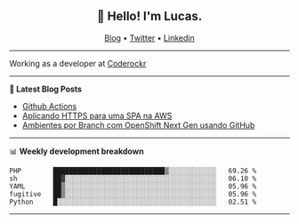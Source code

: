 <h2 align="center">👋 Hello! I'm Lucas.</h2>
<p align="center">
  <a href="https://www.lucassabreu.net.br/">Blog</a> •
  <a href="https://twitter.com/lucassabreu">Twitter</a> •
  <a href="https://www.linkedin.com/in/lucassantosabreu/">Linkedin</a>
</p>

---

Working as a developer at [Coderockr](https://github.com/Coderockr)

---

**📝 Latest Blog Posts**

<!-- BLOG-POST-LIST:START -->
- [Github Actions](https://www.lucassabreu.net.br/post/github-actions/)
- [Aplicando HTTPS para uma SPA na AWS](https://www.lucassabreu.net.br/post/aplicando-https-para-uma-spa-na-aws/)
- [Ambientes por Branch com OpenShift Next Gen usando GitHub](https://www.lucassabreu.net.br/post/ambientes-por-branch-com-openshift-next-gen-usando-github/)
<!-- BLOG-POST-LIST:END -->

---

📊 **Weekly development breakdown**
<!--START_SECTION:waka-->
```text
PHP        ████████████████████████████▒░░░░░░░░░░░░   69.26 % 
sh         ██▓░░░░░░░░░░░░░░░░░░░░░░░░░░░░░░░░░░░░░░   06.10 % 
YAML       ██▒░░░░░░░░░░░░░░░░░░░░░░░░░░░░░░░░░░░░░░   05.96 % 
fugitive   ██▒░░░░░░░░░░░░░░░░░░░░░░░░░░░░░░░░░░░░░░   05.96 % 
Python     █░░░░░░░░░░░░░░░░░░░░░░░░░░░░░░░░░░░░░░░░   02.51 % 
```
<!--END_SECTION:waka-->

---
